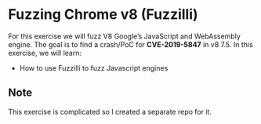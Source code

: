 # Fuzzing Chrome v8 (Fuzzilli)

For this exercise we will fuzz V8 Google’s JavaScript and WebAssembly engine. The goal is to find a crash/PoC for **CVE-2019-5847** in v8 7.5. In this exercise, we will learn:

- How to use Fuzzilli to fuzz Javascript engines

## Note

This exercise is complicated so I created a separate repo for it.
